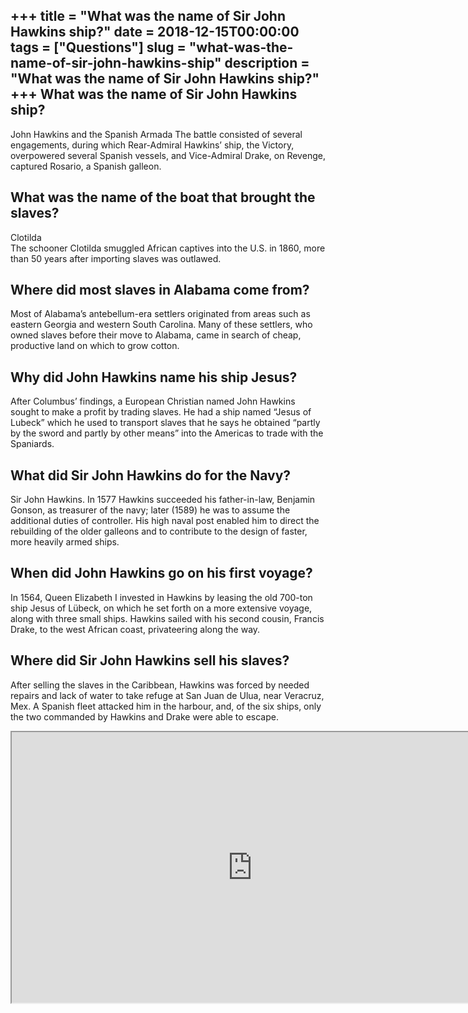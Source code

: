 +++
title = "What was the name of Sir John Hawkins ship?"
date = 2018-12-15T00:00:00
tags = ["Questions"]
slug = "what-was-the-name-of-sir-john-hawkins-ship"
description = "What was the name of Sir John Hawkins ship?"
+++
What was the name of Sir John Hawkins ship?
-------------------------------------------

John Hawkins and the Spanish Armada The battle consisted of several engagements, during which Rear-Admiral Hawkins’ ship, the Victory, overpowered several Spanish vessels, and Vice-Admiral Drake, on Revenge, captured Rosario, a Spanish galleon.

What was the name of the boat that brought the slaves?
------------------------------------------------------

Clotilda  
The schooner Clotilda smuggled African captives into the U.S. in 1860, more than 50 years after importing slaves was outlawed.

Where did most slaves in Alabama come from?
-------------------------------------------

Most of Alabama’s antebellum-era settlers originated from areas such as eastern Georgia and western South Carolina. Many of these settlers, who owned slaves before their move to Alabama, came in search of cheap, productive land on which to grow cotton.

Why did John Hawkins name his ship Jesus?
-----------------------------------------

After Columbus’ findings, a European Christian named John Hawkins sought to make a profit by trading slaves. He had a ship named “Jesus of Lubeck” which he used to transport slaves that he says he obtained “partly by the sword and partly by other means” into the Americas to trade with the Spaniards.

What did Sir John Hawkins do for the Navy?
------------------------------------------

Sir John Hawkins. In 1577 Hawkins succeeded his father-in-law, Benjamin Gonson, as treasurer of the navy; later (1589) he was to assume the additional duties of controller. His high naval post enabled him to direct the rebuilding of the older galleons and to contribute to the design of faster, more heavily armed ships.

When did John Hawkins go on his first voyage?
---------------------------------------------

In 1564, Queen Elizabeth I invested in Hawkins by leasing the old 700-ton ship Jesus of Lübeck, on which he set forth on a more extensive voyage, along with three small ships. Hawkins sailed with his second cousin, Francis Drake, to the west African coast, privateering along the way.

Where did Sir John Hawkins sell his slaves?
-------------------------------------------

After selling the slaves in the Caribbean, Hawkins was forced by needed repairs and lack of water to take refuge at San Juan de Ulua, near Veracruz, Mex. A Spanish fleet attacked him in the harbour, and, of the six ships, only the two commanded by Hawkins and Drake were able to escape.

<iframe allow="accelerometer; autoplay; clipboard-write; encrypted-media; gyroscope; picture-in-picture" allowfullscreen="" class="__youtube_prefs__  epyt-is-override  no-lazyload" data-no-lazy="1" data-origheight="433" data-origwidth="770" data-skipgform_ajax_framebjll="" height="433" id="_ytid_27294" loading="lazy" src="https://www.youtube.com/embed/GP-H4f4LAQE?enablejsapi=1&autoplay=0&cc_load_policy=0&cc_lang_pref=&iv_load_policy=1&loop=0&modestbranding=0&rel=1&fs=1&playsinline=0&autohide=2&theme=dark&color=red&controls=1&" title="YouTube player" width="770"></iframe>